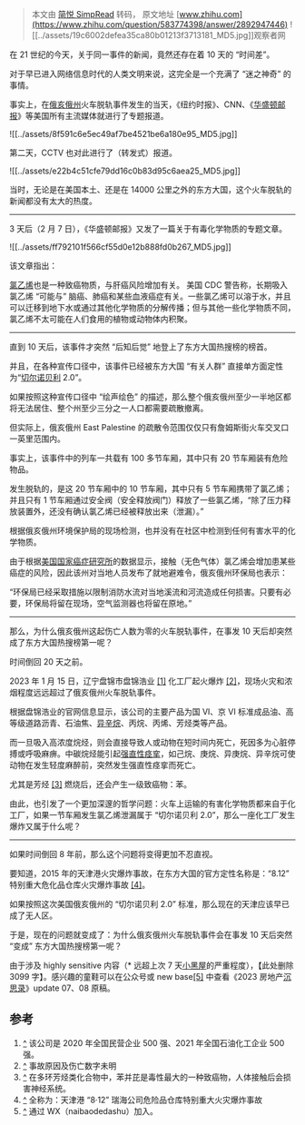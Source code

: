 > 本文由 [简悦 SimpRead](http://ksria.com/simpread/) 转码， 原文地址 [www.zhihu.com](https://www.zhihu.com/question/583774398/answer/2892947446) ![[../assets/19c6002defea35ca80b01213f3713181_MD5.jpg]]观察者网​

在 21 世纪的今天，关于同一事件的新闻，竟然还存在着 10 天的 “时间差”。

对于早已进入网络信息时代的人类文明来说，这完全是一个充满了 “迷之神奇” 的事情。

事实上，在[俄亥俄州](https://www.zhihu.com/search?q=%E4%BF%84%E4%BA%A5%E4%BF%84%E5%B7%9E&search_source=Entity&hybrid_search_source=Entity&hybrid_search_extra=%7B%22sourceType%22%3A%22answer%22%2C%22sourceId%22%3A2892947446%7D)火车脱轨事件发生的当天，《纽约时报》、CNN、《[华盛顿邮报](https://www.zhihu.com/search?q=%E5%8D%8E%E7%9B%9B%E9%A1%BF%E9%82%AE%E6%8A%A5&search_source=Entity&hybrid_search_source=Entity&hybrid_search_extra=%7B%22sourceType%22%3A%22answer%22%2C%22sourceId%22%3A2892947446%7D)》等美国所有主流媒体就进行了专题报道。

![[../assets/8f591c6e5ec49af7be4521be6a180e95_MD5.jpg]]

第二天，CCTV 也对此进行了（转发式）报道。

![[../assets/e22b4c51cfe79dd16c0b83d95c6aea25_MD5.jpg]]

当时，无论是在美国本土、还是在 14000 公里之外的东方大国，这个火车脱轨的新闻都没有太大的热度。

* * *

3 天后（2 月 7 日），《华盛顿邮报》又发了一篇关于有毒化学物质的专题文章。

![[../assets/ff792101f566cf55d0e12b888fd0b267_MD5.jpg]]

该文章指出：

[氯乙烯](https://www.zhihu.com/search?q=%E6%B0%AF%E4%B9%99%E7%83%AF&search_source=Entity&hybrid_search_source=Entity&hybrid_search_extra=%7B%22sourceType%22%3A%22answer%22%2C%22sourceId%22%3A2892947446%7D)也是一种致癌物质，与肝癌风险增加有关。 美国 CDC 警告称，长期吸入氯乙烯 “可能与” 脑癌、肺癌和某些血液癌症有关。一些氯乙烯可以溶于水，并且可以迁移到地下水或通过其他化学物质的分解传播；但与其他一些化学物质不同，氯乙烯不太可能在人们食用的植物或动物体内积聚。

* * *

直到 10 天后，该事件才突然 “后知后觉” 地登上了东方大国热搜榜的榜首。

并且，在各种宣传口径中，该事件已经被东方大国 “有关人群” 直接单方面定性为“[切尔诺贝利](https://www.zhihu.com/search?q=%E5%88%87%E5%B0%94%E8%AF%BA%E8%B4%9D%E5%88%A9&search_source=Entity&hybrid_search_source=Entity&hybrid_search_extra=%7B%22sourceType%22%3A%22answer%22%2C%22sourceId%22%3A2892947446%7D) 2.0”。

如果按照这种宣传口径中 “绘声绘色” 的描述，那么整个俄亥俄州至少一半地区都将无法居住、整个州至少三分之一人口都需要疏散撤离。

但实际上，俄亥俄州 East Palestine 的疏散令范围仅仅只有詹姆斯街火车交叉口一英里范围内。

事实上，该事件中的列车一共载有 100 多节车厢，其中只有 20 节车厢装有危险物品。

发生脱轨的，是这 20 节车厢中的 10 节车厢，其中只有 5 节车厢携带了氯乙烯；并且只有 1 节车厢通过安全阀（安全释放阀门）释放了一些氯乙烯，“除了压力释放装置外，还没有确认氯乙烯已经被释放出来（泄漏）。”

根据俄亥俄州环境保护局的现场检测，也并没有在社区中检测到任何有害水平的化学物质。

由于根据[美国国家癌症研究所](https://www.zhihu.com/search?q=%E7%BE%8E%E5%9B%BD%E5%9B%BD%E5%AE%B6%E7%99%8C%E7%97%87%E7%A0%94%E7%A9%B6%E6%89%80&search_source=Entity&hybrid_search_source=Entity&hybrid_search_extra=%7B%22sourceType%22%3A%22answer%22%2C%22sourceId%22%3A2892947446%7D)的数据显示，接触（无色气体）氯乙烯会增加患某些癌症的风险，因此该州对当地人员发布了就地避难令，俄亥俄州环保局也表示：

“环保局已经采取措施以限制消防水流对当地溪流和河流造成任何损害。只要有必要，环保局将留在现场，空气监测器也将留在原地。”

* * *

那么，为什么俄亥俄州这起伤亡人数为零的火车脱轨事件，在事发 10 天后却突然成了东方大国热搜榜第一呢？

时间倒回 20 天之前。

2023 年 1 月 15 日，辽宁盘锦市盘锦浩业 [[1]](#ref_1) 化工厂起火爆炸 [[2]](#ref_2)，现场火灾和浓烟程度远远超过了俄亥俄州火车脱轨事件。

根据盘锦浩业的官网信息显示，该公司的主要产品为国 VI、京 VI 标准成品油、高等级道路沥青、石油焦、[异辛烷](https://www.zhihu.com/search?q=%E5%BC%82%E8%BE%9B%E7%83%B7&search_source=Entity&hybrid_search_source=Entity&hybrid_search_extra=%7B%22sourceType%22%3A%22answer%22%2C%22sourceId%22%3A2892947446%7D)、丙烷、丙烯、芳烃类等产品。

而一旦吸入高浓度烷烃，则会直接导致人或动物在短时间内死亡，死因多为心脏停搏或呼吸麻痹。中碳烷烃能引起[强直性痉挛](https://www.zhihu.com/search?q=%E5%BC%BA%E7%9B%B4%E6%80%A7%E7%97%89%E6%8C%9B&search_source=Entity&hybrid_search_source=Entity&hybrid_search_extra=%7B%22sourceType%22%3A%22answer%22%2C%22sourceId%22%3A2892947446%7D)，如己烷、庚烷、异庚烷、异辛烷可使动物在发生轻度麻醉前，突然发生强直性痉挛而死亡。

尤其是芳烃 [[3]](#ref_3) 燃烧后，还会产生一级致癌物：苯。

由此，也引发了一个更加深邃的哲学问题：火车上运输的有害化学物质都来自于化工厂，如果一节车厢发生氯乙烯泄漏属于 “切尔诺贝利 2.0”，那么一座化工厂发生爆炸又属于什么呢？

* * *

如果时间倒回 8 年前，那么这个问题将变得更加不忍直视。

要知道，2015 年的天津港火灾爆炸事故，在东方大国的官方定性名称是：“8.12” 特别重大危化品仓库火灾爆炸事故 [[4]](#ref_4)。

如果按照这次美国俄亥俄州的 “切尔诺贝利 2.0” 标准，那么现在的天津应该早已成了无人区。

于是，现在的问题就变成了：为什么俄亥俄州火车脱轨事件会在事发 10 天后突然 “变成” 东方大国热搜榜第一呢？

由于涉及 highly sensitive 内容（* 远超上次 7 天[小黑屋](https://www.zhihu.com/search?q=%E5%B0%8F%E9%BB%91%E5%B1%8B&search_source=Entity&hybrid_search_source=Entity&hybrid_search_extra=%7B%22sourceType%22%3A%22answer%22%2C%22sourceId%22%3A2892947446%7D)的严重程度），【此处删除 3099 字】。感兴趣的童鞋可以在公众号或 new base[[5]](#ref_5) 中查看《2023 房地产[沉思录](https://www.zhihu.com/search?q=%E6%B2%89%E6%80%9D%E5%BD%95&search_source=Entity&hybrid_search_source=Entity&hybrid_search_extra=%7B%22sourceType%22%3A%22answer%22%2C%22sourceId%22%3A2892947446%7D)》update 07、08 原稿。

参考
--

1.  [^](#ref_1_0) 该公司是 2020 年全国民营企业 500 强、2021 年全国石油化工企业 500 强。
2.  [^](#ref_2_0) 事故原因及伤亡数字未明
3.  [^](#ref_3_0) 在多环芳烃类化合物中，苯并芘是毒性最大的一种致癌物，人体接触后会损害神经系统。
4.  [^](#ref_4_0) 全称为：天津港 “8·12” 瑞海公司危险品仓库特别重大火灾爆炸事故
5.  [^](#ref_5_0) 通过 WX（naibaodedashu）加入。